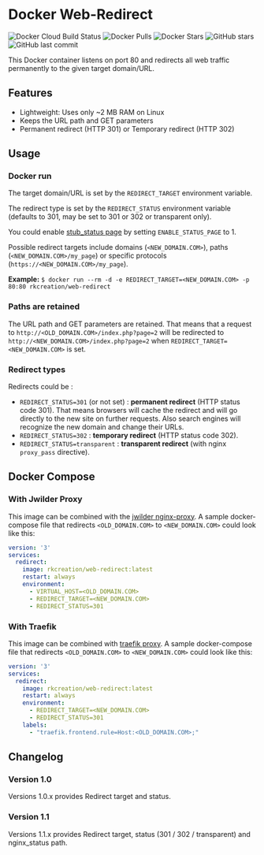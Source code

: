 # Docker Web-Redirect #

![Docker Cloud Build Status](https://img.shields.io/docker/cloud/build/rkcreation/web-redirect?style=for-the-badge) ![Docker Pulls](https://img.shields.io/docker/pulls/rkcreation/web-redirect?style=for-the-badge) ![Docker Stars](https://img.shields.io/docker/stars/rkcreation/web-redirect?style=for-the-badge) ![GitHub stars](https://img.shields.io/github/stars/rkcreation/docker-web-redirect?label=GitHub%20Stars&style=for-the-badge) ![GitHub last commit](https://img.shields.io/github/last-commit/rkcreation/docker-web-redirect?style=for-the-badge)

This Docker container listens on port 80 and redirects all web traffic permanently to the given target domain/URL.

## Features ##
- Lightweight: Uses only ~2 MB RAM on Linux
- Keeps the URL path and GET parameters
- Permanent redirect (HTTP 301) or Temporary redirect (HTTP 302)

## Usage ##
### Docker run ###
The target domain/URL is set by the `REDIRECT_TARGET` environment variable.

The redirect type is set by the `REDIRECT_STATUS` environment variable (defaults to 301, may be set to 301 or 302 or transparent only).

You could enable [stub_status page](http://nginx.org/en/docs/http/ngx_http_stub_status_module.html) by setting `ENABLE_STATUS_PAGE` to 1.

Possible redirect targets include domains (`<NEW_DOMAIN.COM>`), paths (`<NEW_DOMAIN.COM>/my_page`) or specific protocols (`https://<NEW_DOMAIN.COM>/my_page`).  

**Example:** `$ docker run --rm -d -e REDIRECT_TARGET=<NEW_DOMAIN.COM> -p 80:80 rkcreation/web-redirect`

### Paths are retained ###
The URL path and GET parameters are retained. That means that a request to `http://<OLD_DOMAIN.COM>/index.php?page=2` will be redirected to `http://<NEW_DOMAIN.COM>/index.php?page=2` when `REDIRECT_TARGET=<NEW_DOMAIN.COM>` is set.

### Redirect types ###

Redirects could be :
- `REDIRECT_STATUS=301` (or not set) : **permanent redirect** (HTTP status code 301). That means browsers will cache the redirect and will go directly to the new site on further requests. Also search engines will recognize the new domain and change their URLs.
- `REDIRECT_STATUS=302` : **temporary redirect** (HTTP status code 302).
- `REDIRECT_STATUS=transparent` : **transparent redirect** (with nginx `proxy_pass` directive).

## Docker Compose ##
### With Jwilder Proxy ###
This image can be combined with the [jwilder nginx-proxy](https://hub.docker.com/r/jwilder/nginx-proxy/). A sample docker-compose file that redirects `<OLD_DOMAIN.COM>` to `<NEW_DOMAIN.COM>` could look like this:

```yaml
version: '3'
services:
  redirect:
    image: rkcreation/web-redirect:latest
    restart: always
    environment:
      - VIRTUAL_HOST=<OLD_DOMAIN.COM>
      - REDIRECT_TARGET=<NEW_DOMAIN.COM>
      - REDIRECT_STATUS=301
```

### With Traefik ###
This image can be combined with [traefik proxy](https://docs.traefik.io/). A sample docker-compose file that redirects `<OLD_DOMAIN.COM>` to `<NEW_DOMAIN.COM>` could look like this:

```yaml
version: '3'
services:
  redirect:
    image: rkcreation/web-redirect:latest
    restart: always
    environment:
      - REDIRECT_TARGET=<NEW_DOMAIN.COM>
      - REDIRECT_STATUS=301
    labels:
      - "traefik.frontend.rule=Host:<OLD_DOMAIN.COM>;"
```

## Changelog ##

### Version 1.0 ###

Versions 1.0.x provides Redirect target and status.

### Version 1.1 ###

Versions 1.1.x provides Redirect target, status (301 / 302 / transparent) and nginx_status path.
